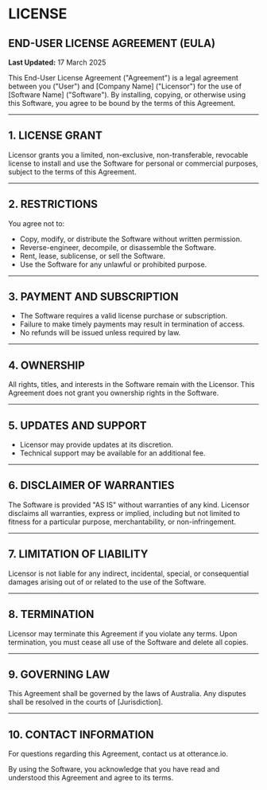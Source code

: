 # LICENSE

## END-USER LICENSE AGREEMENT (EULA)

**Last Updated:** 17 March 2025

This End-User License Agreement ("Agreement") is a legal agreement between you ("User") and [Company Name] ("Licensor") for the use of [Software Name] ("Software"). By installing, copying, or otherwise using this Software, you agree to be bound by the terms of this Agreement.

---

## 1. LICENSE GRANT
Licensor grants you a limited, non-exclusive, non-transferable, revocable license to install and use the Software for personal or commercial purposes, subject to the terms of this Agreement. 

---

## 2. RESTRICTIONS
You agree not to:
- Copy, modify, or distribute the Software without written permission.
- Reverse-engineer, decompile, or disassemble the Software.
- Rent, lease, sublicense, or sell the Software.
- Use the Software for any unlawful or prohibited purpose.

---

## 3. PAYMENT AND SUBSCRIPTION
- The Software requires a valid license purchase or subscription.
- Failure to make timely payments may result in termination of access.
- No refunds will be issued unless required by law.

---

## 4. OWNERSHIP
All rights, titles, and interests in the Software remain with the Licensor. This Agreement does not grant you ownership rights in the Software.

---

## 5. UPDATES AND SUPPORT
- Licensor may provide updates at its discretion.
- Technical support may be available for an additional fee.

---

## 6. DISCLAIMER OF WARRANTIES
The Software is provided "AS IS" without warranties of any kind. Licensor disclaims all warranties, express or implied, including but not limited to fitness for a particular purpose, merchantability, or non-infringement.

---

## 7. LIMITATION OF LIABILITY
Licensor is not liable for any indirect, incidental, special, or consequential damages arising out of or related to the use of the Software.

---

## 8. TERMINATION
Licensor may terminate this Agreement if you violate any terms. Upon termination, you must cease all use of the Software and delete all copies.

---

## 9. GOVERNING LAW
This Agreement shall be governed by the laws of Australia. Any disputes shall be resolved in the courts of [Jurisdiction].

---

## 10. CONTACT INFORMATION
For questions regarding this Agreement, contact us at otterance.io.

By using the Software, you acknowledge that you have read and understood this Agreement and agree to its terms.

